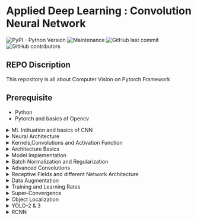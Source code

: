 # Applied Deep Learning : Convolution Neural Network

![PyPI - Python Version](https://img.shields.io/pypi/pyversions/3)
![Maintenance](https://img.shields.io/maintenance/yes/2020)
![GitHub last commit](https://img.shields.io/github/last-commit/Shakil-1501/TSAI)
![GitHub contributors](https://img.shields.io/github/contributors/Shakil-1501/TSAI)


## REPO Discription

   This repository is all about Computer Vision on Pytorch Framework

## Prerequisite

- Python
- Pytorch and basics of Opencv

<details>
<summary>ML Intituation and basics of CNN</summary>

[Work-Link]()

This describes the very basics of Python, i would recommend binge watching Raymond Hettinger's YouTube Videos, as much as you can, also learn list comprehension, slicing, partial, functools, functional programming, classes, MRO, decorators, lambdas, python 3 typing

Also here i learnt the basics of how a Neural Network learns, how the different channels are formed, what are kernels, how does the DNN make sense of the input it gets, and more !

Have you ever wondered, like why do we only use 3x3 kernels ? i had always wondered, why not 5x5 ? 7x7 ? in this session i learnt why, and how does even the kernel size matter ? why is it only odd numbers ? and why only squares ? and why is 3x3 kernel used twice same as a 5x5 kernel, what is receptive field ?

</details>

<details>
<summary>Neural Architecture</summary>

[Work-Link]()

</details>

<details>
<summary>Kernels,Convolutions and Activation Function</summary>

[Work-Link]()

</details>

<details>
<summary>Architecture Basics</summary>

[Work-Link]()

</details>

<details>
<summary>Model Implementation</summary>

[Work-Link]()

</details>

<details>
<summary>Batch Normalization and Regularization</summary>

[Work-Link]()

</details>

<details>
<summary>Advanced Convolutions</summary>

[Work-Link]()

</details>

<details>
<summary>Receptive Fields and different Network Architecture</summary>

[Work-Link]()

</details>

<details>
<summary>Data Augmentation</summary>

[Work-Link]()

</details>

<details>
<summary>Training and Learning Rates</summary>

[Work-Link]()

</details>

<details>
<summary>Super-Convergence</summary>

[Work-Link]()

</details>

<details>
<summary>Object Localization</summary>

[Work-Link]()

</details>

<details>
<summary>YOLO-2 & 3</summary>

[Work-Link]()

</details>

<details>
<summary>RCNN</summary>

[Work-Link]()

</details>
